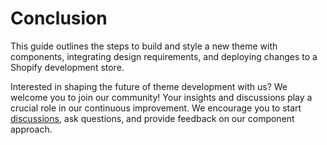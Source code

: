 # Conclusion

This guide outlines the steps to build and style a new theme with components, integrating design requirements, and deploying changes to a Shopify development store.

Interested in shaping the future of theme development with us? We welcome you to join our community! Your insights and discussions play a crucial role in our continuous improvement. We encourage you to start [discussions](https://github.com/archetype-themes/devkit/discussions), ask questions, and provide feedback on our component approach.

